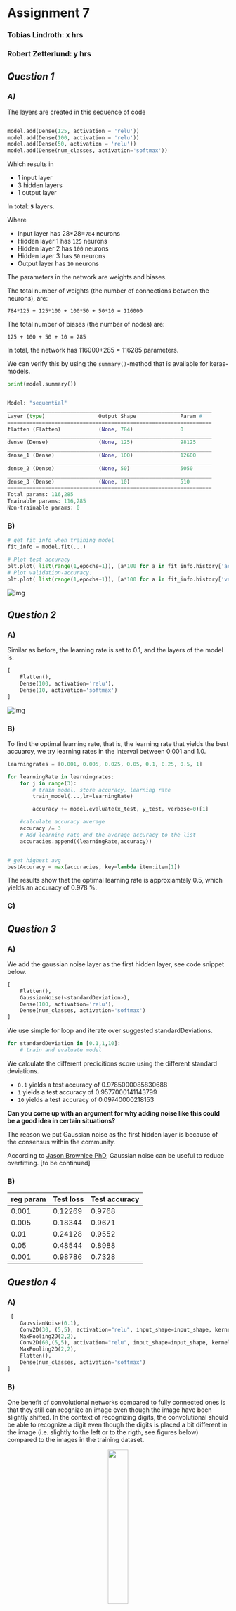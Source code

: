 # Assignment 7

### Tobias Lindroth: x hrs

### Robert Zetterlund: y hrs

## _Question 1_

### _A)_

The layers are created in this sequence of code

```python

model.add(Dense(125, activation = 'relu'))
model.add(Dense(100, activation = 'relu'))
model.add(Dense(50, activation = 'relu'))
model.add(Dense(num_classes, activation='softmax'))

```

Which results in

- 1 input layer
- 3 hidden layers
- 1 output layer

In total: **`5`** layers.

Where

- Input layer has 28\*28=`784` neurons
- Hidden layer 1 has `125` neurons
- Hidden layer 2 has `100` neurons
- Hidden layer 3 has `50` neurons
- Output layer has `10` neurons

The parameters in the network are weights and biases.

The total number of weights (the number of connections between the neurons), are:

```
784*125 + 125*100 + 100*50 + 50*10 = 116000
```

The total number of biases (the number of nodes) are:

```
125 + 100 + 50 + 10 = 285
```

In total, the network has 116000+285 = 116285 parameters.

We can verify this by using the `summary()`-method that is available for keras-models.

```python
print(model.summary())


Model: "sequential"
_________________________________________________________________
Layer (type)                 Output Shape              Param #
=================================================================
flatten (Flatten)            (None, 784)               0
_________________________________________________________________
dense (Dense)                (None, 125)               98125
_________________________________________________________________
dense_1 (Dense)              (None, 100)               12600
_________________________________________________________________
dense_2 (Dense)              (None, 50)                5050
_________________________________________________________________
dense_3 (Dense)              (None, 10)                510
=================================================================
Total params: 116,285
Trainable params: 116,285
Non-trainable params: 0

```

### B)

```python
# get fit_info when training model
fit_info = model.fit(...)

# Plot test-accuracy
plt.plot( list(range(1,epochs+1)), [a*100 for a in fit_info.history['accuracy']], marker='o', markerfacecolor='blue', markersize=8, color='skyblue', linewidth=2)
# Plot validation-accuracy.
plt.plot( list(range(1,epochs+1)), [a*100 for a in fit_info.history['val_accuracy']], marker='o', color='olive',markersize=8, linewidth=2)
```

![img](fig/Q1b.png)

<!--- Perhaps use bar chart instead? --->

## _Question 2_

### A)

Similar as before, the learning rate is set to 0.1, and the layers of the model is:

```python
[
    Flatten(),
    Dense(100, activation='relu'),
    Dense(10, activation='softmax')
]
```

![img](fig/Q2a.png)

### B)

To find the optimal learning rate, that is, the learning rate that yields the best accuarcy, we try learning rates in the interval between 0.001 and 1.0.

```python
learningrates = [0.001, 0.005, 0.025, 0.05, 0.1, 0.25, 0.5, 1]

for learningRate in learningrates:
    for j in range(3):
        # train model, store accuracy, learning rate
        train_model(...,lr=learningRate)

        accuracy += model.evaluate(x_test, y_test, verbose=0)[1]

    #calculate accuracy average
    accuracy /= 3
    # Add learning rate and the average accuracy to the list
    accuracies.append((learningRate,accuracy))


# get highest avg
bestAccuracy = max(accuracies, key=lambda item:item[1])
```

The results show that the optimal learning rate is approxiamtely 0.5, which yields an accuracy of 0.978 %.

### C)

## _Question 3_

### A)

We add the gaussian noise layer as the first hidden layer, see code snippet below.

```python
[
    Flatten(),
    GaussianNoise(<standardDeviation>),
    Dense(100, activation='relu'),
    Dense(num_classes, activation='softmax')
]
```

We use simple for loop and iterate over suggested standardDeviations.

```python
for standardDeviation in [0.1,1,10]:
    # train and evaluate model
```

We calculate the different predicitions score using the different standard deviations.

- `0.1` yields a test accuracy of 0.9785000085830688
- `1` yields a test accuracy of 0.9577000141143799
- `10` yields a test accuracy of 0.09740000218153

**Can you come up with an argument for why adding noise like this could be a good idea in certain situations?**

The reason we put Gaussian noise as the first hidden layer is because of the consensus within the community.

According to [Jason Brownlee PhD](https://machinelearningmastery.com/train-neural-networks-with-noise-to-reduce-overfitting/), Gaussian noise can be useful to reduce overfitting. [to be continued]

### B)

| reg param | Test loss | Test accuracy |
| --------- | --------- | ------------- |
| 0.001     | 0.12269   | 0.9768        |
| 0.005     | 0.18344   | 0.9671        |
| 0.01      | 0.24128   | 0.9552        |
| 0.05      | 0.48544   | 0.8988        |
| 0.001     | 0.98786   | 0.7328        |

<!--Reg param: 0.001 Test loss: 0.12269703298807144, Test accuracy 0.9768000245094299
Reg param: 0.005 Test loss: 0.1834477186203003, Test accuracy 0.9671000242233276
Reg param: 0.01 Test loss: 0.2412899136543274, Test accuracy 0.955299973487854
Reg param: 0.05 Test loss: 0.4854423701763153, Test accuracy 0.8988000154495239
Reg param: 0.1 Test loss: 0.9878652095794678, Test accuracy 0.7328000068664551
-->

## _Question 4_

### A)

<!--
Use at least one convolutional layer and try and create a network that can reach 99% accuracy on the validation data. If you choose to use any layers except convolutional layers and layers that you used in previous exercises, you must describe what they do. If you do not reach 99% accuracy, report your best performance and explain your attempts and thought process.
 -->

```python
 [
    GaussianNoise(0.1),
    Conv2D(30, (5,5), activation="relu", input_shape=input_shape, kernel_regularizer=l2(0.001)),
    MaxPooling2D(2,2),
    Conv2D(60,(5,5), activation="relu", input_shape=input_shape, kernel_regularizer=l2(0.001)),
    MaxPooling2D(2,2),
    Flatten(),
    Dense(num_classes, activation='softmax')
]
```

### B)

<!--
What is a benefit of using convolutional layers over fully connected ones?
--->

One benefit of convolutional networks compared to fully connected ones is that they still can recgnize an image even though the image have been slightly shifted. In the context of recognizing digits, the convolutional should be able to recognize a digit even though the digits is placed a bit different in the image (i.e. slightly to the left or to the rigth, see figures below) compared to the images in the training dataset. 

<p align="center">
    <img src="fig/zero.png" width="30%">  
    <br>
    <img src="fig/zero_shifted.png" width="30%">
    <p align="center">Shifting the digit slightly to the right.<p>  
<p>

When trying this, by shifting all the images in the validation dataset 3 pixels to the rigth, we indeed get that the convolutional network performs a lot better than the fully connected network. 

- Convolutional network: 90.1 % accuracy
- Fully connected network 57.1 % accuracy

Another benfit of using convolutional networks is that it will need less parameters than a fully connected on. This makes it more efficient when it comes memory and complexity. The reason why in needs less parameters is because it uses shared weights and biases. Each of the hidden neurons in a convolutional network has a bias and several weights connected to the neurons in its local receptive field. But all the hidden neurons has the same array of weights, and hence a convolutional network will need less parameters. 
